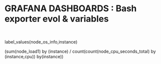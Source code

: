 

# GRAFANA DASHBOARDS : Bash exporter evol & variables


<br>

label_values(node_os_info,instance)

(sum(node_load1) by (instance) / count(count(node_cpu_seconds_total) by (instance,cpu)) by(instance))
